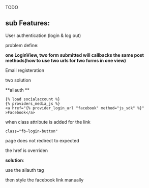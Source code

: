 TODO

## sub Features:

User authentication \(login & log out\)

problem define:

**one LoginView, two form submitted will callbacks the same post methods\(how to use two urls for two forms in one view\)**

Email registeration

two solution

**allauth **

```
{% load socialaccount %}
{% providers_media_js %}
<a href="{% provider_login_url "facebook" method="js_sdk" %}" >Facebook</a>
```

when class attribute is added for the link

```
class="fb-login-button" 
```

page does not redirect to expected

the href is overriden



**solution**:

use the allauth tag

then style the facebook link manually

